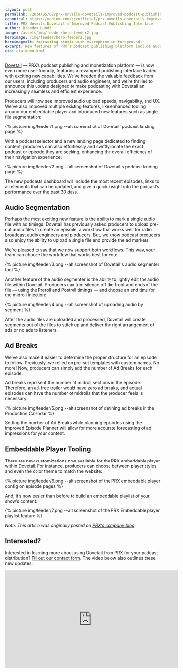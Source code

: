 ```yaml
---
layout: post
permalink: /2024/05/02/prx-unveils-dovetails-improved-podcast-publishing-interface
canonical: https://medium.com/prxofficial/prx-unveils-dovetails-improved-podcast-publishing-interface-56e62039427d
title: PRX Unveils Dovetail’s Improved Podcast Publishing Interface
author: Brandon Hundt
image: /assets/img/feeder/hero-feeder2.jpg
heroimage: /img/feeder/hero-feeder2.jpg
heroimagealt: Podcasting studio with microphone in foreground
excerpt: New features of PRX’s podcast publishing platform include audio segmentation, ad breaks, and a customizable embed player
cta: cta-demo.html
---
```


[Dovetail](https://dovetail.prx.org/) — PRX’s podcast publishing and monetization platform — is now even more user-friendly, featuring a revamped publishing interface loaded with exciting new capabilities. We’ve heeded the valuable feedback from our users, including producers and audio engineers, and we’re thrilled to announce this update designed to make podcasting with Dovetail an increasingly seamless and efficient experience.

Producers will now see improved audio upload speeds, navigability, and UX. We’ve also improved multiple existing features, like enhanced tooling around our embeddable player and introduced new features such as single file segmentation:

{% picture img/feeder/1.png --alt screenshot of Dovetail' podcast landing page %}

With a podcast selector and a new landing page dedicated to finding content, producers can also effortlessly and swiftly locate the exact podcast or episode they are seeking, enhancing the overall efficiency of their navigation experience:

{% picture img/feeder/2.png --alt screenshot of Dovetail's podcast landing page %}

The new podcasts dashboard will include the most recent episodes, links to all elements that can be updated, and give a quick insight into the podcast’s performance over the past 30 days.

## Audio Segmentation
Perhaps the most exciting new feature is the ability to mark a single audio file with ad timings. Dovetail has previously asked producers to upload pre-cut audio files to create an episode, a workflow that works well for radio broadcast audio engineers and producers. But, we know podcast producers also enjoy the ability to upload a single file and provide the ad markers.

We’re pleased to say that we now support both workflows. This way, your team can choose the workflow that works best for you:

{% picture img/feeder/3.png --alt screenshot of Dovetail's audio segmenter tool %}

Another feature of the audio segmenter is the ability to lightly edit the audio file within Dovetail. Producers can trim silence off the front and ends of the file — using the Preroll and Postroll timings — and choose an end time for the midroll injection:

{% picture img/feeder/4.png --alt screenshot of uploading audio by segment %}

After the audio files are uploaded and processed, Dovetail will create segments out of the files to stitch up and deliver the right arrangement of ads or no ads to listeners.

## Ad Breaks
We’ve also made it easier to determine the proper structure for an episode to follow. Previously, we relied on pre-set templates with custom names. No more! Now, producers can simply add the number of Ad Breaks for each episode.

Ad breaks represent the number of midroll sections in the episode. Therefore, an ad-free trailer would have zero ad breaks, and actual episodes can have the number of midrolls that the producer feels is necessary:

{% picture img/feeder/5.png --alt screenshot of defining ad breaks in the Production Calendar %}

Setting the number of Ad Breaks while planning episodes using the improved Episode Planner will allow for more accurate forecasting of ad impressions for your content.

## Embeddable Player Tooling
There are new customizations now available for the PRX embeddable player within Dovetail. For instance, producers can choose between player styles and even the color theme to match the website:

{% picture img/feeder/6.png --alt screenshot of the PRX embeddable player config on episode pages %}

And, it’s now easier than before to build an embeddable playlist of your show’s content:

{% picture img/feeder/7.png --alt screenshot of the PRX Embeddable player playlist feature %}

<p><em>Note: This article was originally posted on <a href="https://medium.com/prxofficial/prx-unveils-dovetails-improved-podcast-publishing-interface-56e62039427d">PRX’s company blog</a>.</em></p>

## Interested?
Interested in learning more about using Dovetail from PRX for your podcast distribution? [Fill out our contact form](/contact). The video below also outlines these new updates:

<div style="--aspect-ratio: 16/9;">
<iframe width="560" height="315" src="https://www.youtube-nocookie.com/embed/LEQqdVBt460?si=dXHtMaQV0h6EMVlb" title="YouTube video player" frameborder="0" allow="accelerometer; autoplay; clipboard-write; encrypted-media; gyroscope; picture-in-picture; web-share" referrerpolicy="strict-origin-when-cross-origin" allowfullscreen></iframe>
</div>

